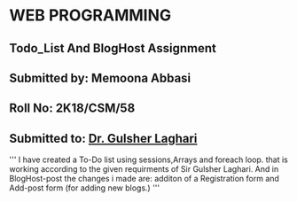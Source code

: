 # WEB PROGRAMMING

## Todo_List And BlogHost Assignment

## Submitted by: Memoona Abbasi

## Roll No: 2K18/CSM/58

## Submitted to: [Dr. Gulsher Laghari](https://glaghari.github.io/)

'''
I have created a To-Do list using sessions,Arrays and foreach loop. that is working according to the given requirments of Sir Gulsher Laghari.
And in BlogHost-post the changes i made are: additon of a Registration form and Add-post form (for adding new blogs.)
'''
